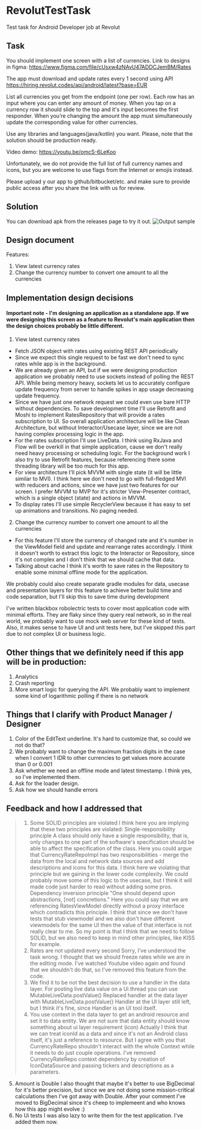 # RevolutTestTask
Test task for Android Developer job at Revolut

## Task
You should implement one screen with a list of currencies. Link to designs in figma: 
https://www.figma.com/file/cUsxw4zNAvU47ADDCJemBM/Rates
 
The app must download and update rates every 1 second using API 
https://hiring.revolut.codes/api/android/latest?base=EUR 
 
List all currencies you get from the endpoint (one per row). Each row has an input where 
you can enter any amount of money. When you tap on a currency row it should slide to 
the top and it's input becomes the first responder. When you’re changing the amount 
the app must simultaneously update the corresponding value for other currencies. 
 
Use any libraries and languages(java/kotlin) you want. Please, note that the solution 
should be ​production ready. 
 
Video demo: ​https://youtu.be/omcS-6LeKoo  
 
Unfortunately, we do not provide the full list of full currency names and icons, but you 
are welcome to use flags from the Internet or emojis instead. 
 
Please​ upload y​ our​ app ​to ​github/bitbucket/etc. an​d make sure to provide public access 
after you share the link with us for review. 

## Solution
You can download apk from the releases page to try it out.
![Output sample](https://github.com/DAlexIV/RevolutTestTask/raw/master/demo.gif)

## Design document
Features:
1. View latest currency rates
2. Change the currency number to convert one amount to all the currencies

## Implementation design decisions
#### Important note - I'm designing an application as a standalone app. If we were designing this screen as a feature to Revolut's main application then the design choices probably be little different.

1. View latest currency rates
  * Fetch JSON object with rates using existing REST API periodically
  * Since we expect this single request to be fast we don't need to sync rates while app is in the background.
  * We are already given an API, but if we were designing production application we probably need to use sockets instead of polling the REST API. While being memory heavy, sockets let us to accurately configure update frequency from server to handle spikes in app usage decreasing update frequency. 
  * Since we have just one network request we could even use bare HTTP without dependencies. To save development time I'll use Retrofit and Moshi to implement RatesRepository that will provide a rates subscription to UI. So overall application architecture will be like Clean Architecture, but without Interactor/Usecase layer, since we are not having complex processing logic in the app.
  * For the rates subscription I'll use LiveData. I think using RxJava and Flow will be overkill in that simple application, cause we don't really need heavy processing or scheduling logic. For the background work I also try to use Retrofit features, because referencing there some threading library will be too much for this app.
  * For view architecture I'll pick MVVM with single state (it will be little similar to MVI). I think here we don't need to go with full-fledged MVI with reducers and actions, since we have just two features for our screen. I prefer MVVM to MVP for it's stricter View-Presenter contract, which is a single object (state) and actions in MVVM.
  * To display rates I'll use simple RecyclerView because it has easy to set up animations and transitions. No paging needed.
    
2. Change the currency number to convert one amount to all the currencies
  * For this feature I'll store the currency of changed rate and it's number in the ViewModel field and update and rearrange rates accordingly. I think it doesn't worth to extract this logic to the Interactor or Repository, since it's not complex and I don't think that we should cache that data.
  * Talking about cache I think it's worth to save rates in the Repository to enable some minimal offline mode for the application.

We probably could also create separate gradle modules for data, usecase and presentation layers for this feature
to achieve better build time and code separation, but I'll skip this to save time during development

I've written blackbox robolectric tests to cover most application code with minimal efforts.
They are flaky since they query real network, so in the real world, we probably want to use
mock web server for these kind of tests. Also, it makes sense to have UI and unit tests here, but
I've skipped this part due to not complex UI or business logic.
    
    
## Other things that we definitely need if this app will be in production:
1. Analytics
2. Crash reporting
3. More smart logic for querying the API. We probably want to implement some kind of logarithmic polling if there is no network

## Things that I clarify with Product Manager / Designer
1. Color of the EditText underline. It's hard to customize that, so could we not do that?
2. We probably want to change the maximum fraction digits in the case when I convert 1 IDR to other currencies to get values more accurate than 0 or 0.001
3. Ask whether we need an offline mode and latest timestamp. I think yes, so I've implemented them.
4. Ask for the loader design.
5. Ask how we should handle errors

## Feedback and how I addressed that
> 1. Some SOLID principles are violated
I think here you are implying that these two principles are violated:
Single-responsibility principle
    A class should only have a single responsibility, that is, only changes to one part
    of the software's specification should be able to affect the specification of the class.
Here you could argue that CurrencyRateRepoImpl has two responsibilities - merge the data from the
local and network data sources and add descriptions and icons for this data.
I think here we violating that principle but we gaining in the lower code complexity. We could
probably move some of this logic to the usecase, but I think it will made code just harder to read
without adding some pros.
Dependency inversion principle
    "One should depend upon abstractions, [not] concretions."
Here you could say that we are referencing RatesViewModel directly without a proxy interface which
contradicts this principle. I think that since we don't have tests that stub viewmodel and
we also don't have different viewmodels for the same UI then the value of that interface is not
really clear to me.
So my point is that I think that we need to follow SOLID, but we also need to keep in mind other
principles, like KISS for example.
> 2. Rates are not updated every second
Sorry, I've understood the task wrong. I thought that we should freeze rates while we are in the
editing mode. I've watched Youtube video again and found that we shouldn't do that, so I've removed
this feature from the code.
> 3. We find it to be not the best decision to use a handler in the data layer.
>    For posting live data value on a Ui thread you can use MutableLiveData.postValue()
Replaced handler at the data layer with MutableLiveData.postValue()
Handler at the UI layer still left, but I think it's fine, since Handler is an UI tool itself.
> 4. You use context in the data layer to get an android resource and set it to data entity.
>   We are not sure that data entity should know something about ui layer requirement (icon)
Actually I think that we can treat iconId as a data and since it's not an Android class itself, it's
just a reference to resource. But I agree with you that CurrencyRateRepo shouldn't interact with
the whole Context while it needs to do just couple operations. I've removed CurrencyRateRepo context
dependency by creation of IconDataSource and passing tickers and descriptions as a parameters.
5. Amount is Double
I also thought that maybe it's better to use BigDecimal for it's better precision,
but since we are not doing some mission-critical calculations then I've got away with Double.
After your comment I've moved to BigDecimal since it's cheep to implemeent and
who knows how this app might evolve :)
6. No Ui tests
I was also lazy to write them for the test application. I've added them now.
